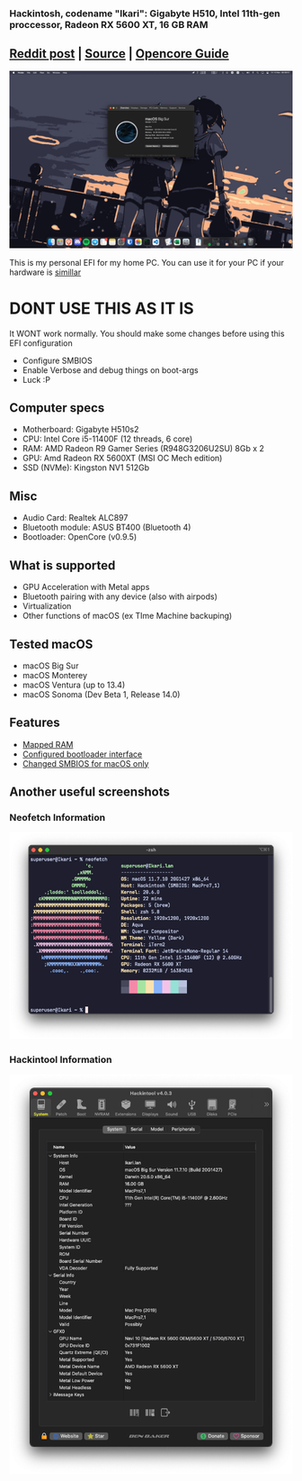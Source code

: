 ### Hackintosh, codename "Ikari": Gigabyte H510, Intel 11th-gen proccessor, Radeon RX 5600 XT, 16 GB RAM

## [Reddit post](https://www.reddit.com/r/hackintosh/comments/17rpjy0/macos_11_big_sur_11th_gen_intel_rx_5600xt/) | [Source](https://github.com/neppedboy/h510-11thgen-hackintosh/tree/main/source/EFI) | [Opencore Guide](https://dortania.github.io/OpenCore-Install-Guide/)

![About Me s2ection on functional macOS](https://raw.githubusercontent.com/neppedboy/h510-11thgen-hackintosh/main/assets/macOS%20About%20Mac.png)

This is my personal EFI for my home PC. You can use it for your PC if your hardware is [simillar](https://github.com/neppedboy/h510-11thgen-hackintosh#computer-specs)

# DONT USE THIS AS IT IS
It WONT work normally. You should make some changes before using this EFI configuration
* Configure SMBIOS
* Enable Verbose and debug things on boot-args
* Luck :P

## Computer specs
* Motherboard: Gigabyte H510s2
* CPU: Intel Core i5-11400F (12 threads, 6 core)
* RAM: AMD Radeon R9 Gamer Series (R948G3206U2SU) 8Gb x 2
* GPU: Amd Radeon RX 5600XT (MSI OC Mech edition)
* SSD (NVMe): Kingston NV1 512Gb

## Misc
* Audio Card: Realtek ALC897
* Bluetooth module: ASUS BT400 (Bluetooth 4)
* Bootloader: OpenCore (v0.9.5)

## What is supported
* GPU Acceleration with Metal apps
* Bluetooth pairing with any device (also with airpods)
* Virtualization
* Other functions of macOS (ex TIme Machine backuping)

## Tested macOS 
* macOS Big Sur
* macOS Monterey
* macOS Ventura (up to 13.4)
* macOS Sonoma (Dev Beta 1, Release 14.0)

## Features
* [Mapped RAM](https://dortania.github.io/OpenCore-Post-Install/universal/memory.html#mapping-our-memory)
* [Configured bootloader interface](https://dortania.github.io/OpenCore-Post-Install/cosmetic/gui.html#setting-up-opencore-s-gui)
* [Changed SMBIOS for macOS only](https://www.reddit.com/r/hackintosh/comments/lnh66w/windows_through_opencore_shows_as_macpro/)

## Another useful screenshots

### Neofetch Information
![Neofetch Info](https://raw.githubusercontent.com/neppedboy/h510-11thgen-hackintosh/main/assets/macOS%20Neofetch.png)

### Hackintool Information 
![Hackintool](https://raw.githubusercontent.com/neppedboy/h510-11thgen-hackintosh/main/assets/macOS%20Hackintool.png)
